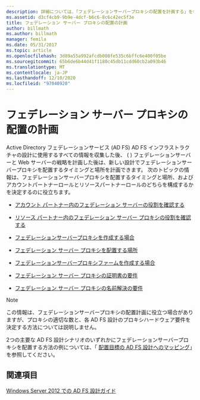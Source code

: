 ```yaml
---
description: 詳細については、「フェデレーションサーバープロキシの配置を計画する」を参照してください。
ms.assetid: d3cf4cb9-9b9e-4dcf-b6c6-8c6c42ec5f3e
title: フェデレーション サーバー プロキシの配置の計画
author: billmath
ms.author: billmath
manager: femila
ms.date: 05/31/2017
ms.topic: article
ms.openlocfilehash: 3d89a55a992afcdb008fe535c6bffc6e400f05be
ms.sourcegitcommit: 65b6de6b44d41f1180c45db11cdd60cb2a093b46
ms.translationtype: MT
ms.contentlocale: ja-JP
ms.lasthandoff: 12/10/2020
ms.locfileid: "97040920"
---
```

# <a name="planning-federation-server-proxy-placement"></a>フェデレーション サーバー プロキシの配置の計画

Active Directory フェデレーションサービス (AD FS) AD FS インフラストラクチャの設計に使用するすべての情報を収集した後、 \( \) フェデレーションサーバーと Web サーバーの戦略を計画した後は、新しい設計でフェデレーションサーバープロキシを配置するタイミングと場所を計画できます。 次のトピックの情報は、フェデレーションサーバープロキシを配置するタイミングと場所、およびアカウントパートナーロールとリソースパートナーロールのどちらを構成するかを決定するのに役立ちます。

-   [アカウント パートナー内のフェデレーション サーバーの役割を確認する](Review-the-Role-of-the-Federation-Server-in-the-Account-Partner.md)

-   [リソース パートナー内のフェデレーション サーバー プロキシの役割を確認する](Review-the-Role-of-the-Federation-Server-Proxy-in-the-Resource-Partner.md)

-   [フェデレーションサーバープロキシを作成する場合](When-to-Create-a-Federation-Server-Proxy.md)

-   [フェデレーション サーバー プロキシを配置する場所](Where-to-Place-a-Federation-Server-Proxy.md)

-   [フェデレーションサーバープロキシファームを作成する場合](When-to-Create-a-Federation-Server-Proxy-Farm.md)

-   [フェデレーション サーバー プロキシの証明書の要件](Certificate-Requirements-for-Federation-Server-Proxies.md)

-   [フェデレーション サーバー プロキシの名前解決の要件](Name-Resolution-Requirements-for-Federation-Server-Proxies.md)

> [!NOTE]
> この情報は、フェデレーションサーバープロキシの配置計画に役立つ場合がありますが、プロキシの適切な数と、各 AD FS 設計のプロキシハードウェア要件を決定する方法については説明しません。

2つの主要な AD FS 設計シナリオのいずれかにフェデレーションサーバープロキシを配置する方法の例については、「 [配置目標の AD FS 設計へのマッピング](Mapping-Your-Deployment-Goals-to-an-AD-FS-Design.md)」を参照してください。

## <a name="see-also"></a>関連項目
[Windows Server 2012 での AD FS 設計ガイド](AD-FS-Design-Guide-in-Windows-Server-2012.md)


